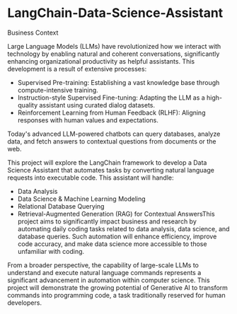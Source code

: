 # LangChain-Data-Science-Assistant
Business Context

Large Language Models (LLMs) have revolutionized how we interact with technology by enabling natural and coherent conversations, significantly enhancing organizational productivity as helpful assistants. This development is a result of extensive processes:

- Supervised Pre-training: Establishing a vast knowledge base through compute-intensive training.
- Instruction-style Supervised Fine-tuning: Adapting the LLM as a high-quality assistant using curated dialog datasets.
- Reinforcement Learning from Human Feedback (RLHF): Aligning responses with human values and expectations.

Today's advanced LLM-powered chatbots can query databases, analyze data, and fetch answers to contextual questions from documents or the web.

This project will explore the LangChain framework to develop a Data Science Assistant that automates tasks by converting natural language requests into executable code. This assistant will handle:

- Data Analysis
- Data Science & Machine Learning Modeling
- Relational Database Querying
- Retrieval-Augmented Generation (RAG) for Contextual AnswersThis project aims to significantly impact business and research by automating daily coding tasks related to data analysis, data science, and database queries. Such automation will enhance efficiency, improve code accuracy, and make data science more accessible to those unfamiliar with coding.

From a broader perspective, the capability of large-scale LLMs to understand and execute natural language commands represents a significant advancement in automation within computer science. This project will demonstrate the growing potential of Generative AI to transform commands into programming code, a task traditionally reserved for human developers.
